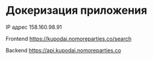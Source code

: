 # Докеризация приложения

IP адрес 158.160.98.91

Frontend https://kupodai.nomoreparties.co/search

Backend https://api.kupodai.nomoreparties.co
